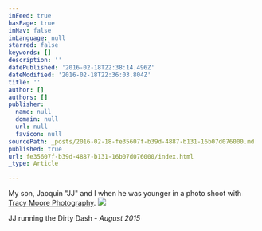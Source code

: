 ```yaml
---
inFeed: true
hasPage: true
inNav: false
inLanguage: null
starred: false
keywords: []
description: ''
datePublished: '2016-02-18T22:38:14.496Z'
dateModified: '2016-02-18T22:36:03.804Z'
title: ''
author: []
authors: []
publisher:
  name: null
  domain: null
  url: null
  favicon: null
sourcePath: _posts/2016-02-18-fe35607f-b39d-4887-b131-16b07d076000.md
published: true
url: fe35607f-b39d-4887-b131-16b07d076000/index.html
_type: Article

---
```

My son, Jaoquin "JJ" and I when he was younger in a photo shoot with [Tracy Moore Photography][0]. ![](https://the-grid-user-content.s3-us-west-2.amazonaws.com/e2f382a0-23a2-4bc6-b0cc-099e32fb568a.jpg)

JJ running the Dirty Dash - _August 2015_

[0]: http://www.tracymoorephotography.com/